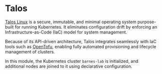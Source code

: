 # Talos

[Talos Linux](https://www.talos.dev/) is a secure, immutable, and minimal operating system purpose-built for running Kubernetes. It eliminates configuration drift by enforcing an Infrastructure-as-Code (IaC) model for system management.

Because of its API-driven architecture, Talos integrates seamlessly with IaC tools such as [OpenTofu](https://opentofu.org/), enabling fully automated provisioning and lifecycle management of clusters.

In this module, the Kubernetes cluster `barnes-lab` is initialized, and additional nodes are joined to it using declarative configuration.

